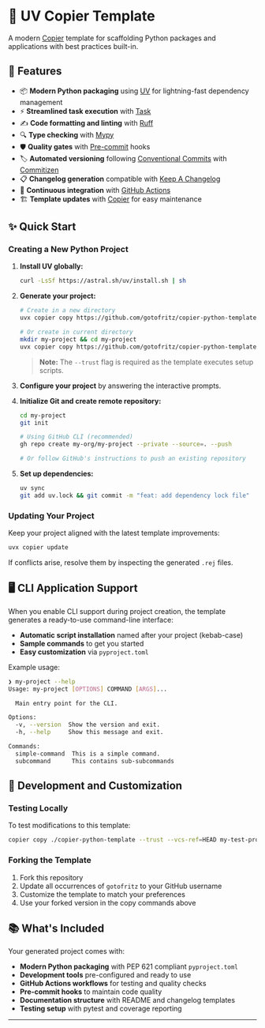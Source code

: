 # 🚀 UV Copier Template

A modern [Copier](https://github.com/copier-org/copier) template for scaffolding Python packages and applications with best practices built-in.

## 🎁 Features

- 📦 **Modern Python packaging** using [UV](https://github.com/astral-sh/uv) for lightning-fast dependency management
- ⚡️ **Streamlined task execution** with [Task](https://taskfile.dev/)
- ✍️ **Code formatting and linting** with [Ruff](https://github.com/charliermarsh/ruff)
- 🔍 **Type checking** with [Mypy](https://github.com/python/mypy)
- 🛡️ **Quality gates** with [Pre-commit](https://pre-commit.com/) hooks
- 🏷️ **Automated versioning** following [Conventional Commits](https://www.conventionalcommits.org/) with [Commitizen](https://github.com/commitizen-tools/commitizen)
- 📋 **Changelog generation** compatible with [Keep A Changelog](https://keepachangelog.com/)
- 🔄 **Continuous integration** with [GitHub Actions](https://docs.github.com/en/actions)
- 🏗️ **Template updates** with [Copier](https://github.com/copier-org/copier) for easy maintenance

## ✨ Quick Start

### Creating a New Python Project

1. **Install UV globally:**

   ```sh
   curl -LsSf https://astral.sh/uv/install.sh | sh
   ```

2. **Generate your project:**

   ```sh
   # Create in a new directory
   uvx copier copy https://github.com/gotofritz/copier-python-template my-project/ --trust

   # Or create in current directory
   mkdir my-project && cd my-project
   uvx copier copy https://github.com/gotofritz/copier-python-template . --trust
   ```

   > **Note:** The `--trust` flag is required as the template executes setup scripts.

3. **Configure your project** by answering the interactive prompts.

4. **Initialize Git and create remote repository:**

   ```sh
   cd my-project
   git init

   # Using GitHub CLI (recommended)
   gh repo create my-org/my-project --private --source=. --push

   # Or follow GitHub's instructions to push an existing repository
   ```

5. **Set up dependencies:**

   ```sh
   uv sync
   git add uv.lock && git commit -m "feat: add dependency lock file"
   ```

### Updating Your Project

Keep your project aligned with the latest template improvements:

```sh
uvx copier update
```

If conflicts arise, resolve them by inspecting the generated `.rej` files.

## 🖥️ CLI Application Support

When you enable CLI support during project creation, the template generates a ready-to-use command-line interface:

- **Automatic script installation** named after your project (kebab-case)
- **Sample commands** to get you started
- **Easy customization** via `pyproject.toml`

Example usage:

```sh
❯ my-project --help
Usage: my-project [OPTIONS] COMMAND [ARGS]...

  Main entry point for the CLI.

Options:
  -v, --version  Show the version and exit.
  -h, --help     Show this message and exit.

Commands:
  simple-command  This is a simple command.
  subcommand      This contains sub-subcommands
```

## 🔧 Development and Customization

### Testing Locally

To test modifications to this template:

```bash
copier copy ./copier-python-template --trust --vcs-ref=HEAD my-test-project
```

### Forking the Template

1. Fork this repository
2. Update all occurrences of `gotofritz` to your GitHub username
3. Customize the template to match your preferences
4. Use your forked version in the copy commands above

## 📚 What's Included

Your generated project comes with:

- **Modern Python packaging** with PEP 621 compliant `pyproject.toml`
- **Development tools** pre-configured and ready to use
- **GitHub Actions workflows** for testing and quality checks
- **Pre-commit hooks** to maintain code quality
- **Documentation structure** with README and changelog templates
- **Testing setup** with pytest and coverage reporting

---
